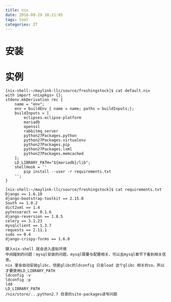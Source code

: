 ```yaml
---
title: nix
date: 2016-09-29 10:21:05
tags: tool
categories: IT
---
```


# 安装
# 实例
```shell
[nix-shell:~/maylink-llc/source/freshingstock]$ cat default.nix 
with import <nixpkgs> {};
stdenv.mkDerivation rec {
    name = "env";
    env = buildEnv { name = name; paths = buildInputs;};
    buildInputs = [
        eclipses.eclipse-platform
        mariadb
        openssl
        rabbitmq_server
        python27Packages.python
        python27Packages.virtualenv
        python27Packages.pip
        python27Packages.lxml
        python27Packages.memcached
    ];
    LD_LIBRARY_PATH="${mariadb}/lib";
    shellHook = ''
        pip install --user -r requirements.txt
    '';
}
```

```shell
[nix-shell:~/maylink-llc/source/freshingstock]$ cat requirements.txt 
Django == 1.6.10
django-bootstrap-toolkit == 2.15.0
South == 1.0.2
dict2xml == 1.4
pytesseract == 0.1.6
django-reversion == 1.8.5
celery == 3.1.23
mysqlclient == 1.3.7
requests == 2.11.1
suds == 0.4
django-crispy-forms == 1.6.0
```

    键入nix-shell 就会进入虚拟环境
    中间碰到的问题：mysql安装的问题，mysql需要与配置相关，可以去mysql章节下看到相关信息。
    nix 里会自动安装glibc，但是glibc的ldconfig 只会load 这个glibc 相关的so，所以才要使用LD_LIBRARY_PATH
    ldconfig -v
    ldconfig -p
    ldd
    LD_LIBRARY_PATH
    /nix/store/...python2.7 目录的site-packages读写问题
